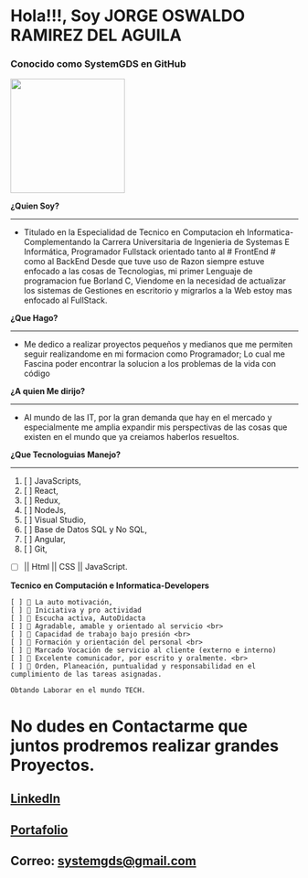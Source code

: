 # Hola!!!, Soy JORGE OSWALDO RAMIREZ DEL AGUILA
### Conocido como SystemGDS en GitHub
<img height="200" src="./logo_gds2.ico" />

__¿Quien Soy?__<br><hr>
- Titulado en la Especialidad de Tecnico en Computacion eh Informatica-
Complementando la Carrera Universitaria de Ingenieria de Systemas E Informática,
Programador Fullstack orientado tanto al # FrontEnd # como al  BackEnd 
Desde que tuve uso de Razon siempre estuve enfocado a las cosas de Tecnologias,
mi primer Lenguaje de programacion fue Borland C, Viendome en la necesidad de actualizar
los sistemas de Gestiones en escritorio y migrarlos a la Web estoy mas enfocado al FullStack.

__¿Que Hago?__<br><hr>
- Me dedico a realizar proyectos pequeños y medianos que me  permiten seguir realizandome
en mi formacion como Programador; Lo cual me Fascina poder encontrar la solucion a los problemas
de la vida con código

__¿A quien Me dirijo?__<br><hr>
- Al mundo de las IT, por la gran demanda que hay en el mercado y especialmente me amplia expandir
mis perspectivas de las cosas que existen en el mundo que ya creiamos haberlos resueltos.

__¿Que Tecnologuias Manejo?__<br><hr>
1. [ ] JavaScripts,<br>
2. [ ] React,<br>
3. [ ] Redux,<br>
4. [ ] NodeJs,<br>
5. [ ] Visual Studio,<br>
6. [ ] Base de Datos SQL y No SQL,<br>
7. [ ] Angular,<br>
8. [ ] Git,<br>

- [ ] || Html || CSS || JavaScript.<br>

__Tecnico en Computación e Informatica-Developers__ <br>
```Mis habilidades son: <br> 
[ ]  La auto motivación, 
[ ]  Iniciativa y pro actividad 
[ ]  Escucha activa, AutoDidacta
[ ]  Agradable, amable y orientado al servicio <br>
[ ]  Capacidad de trabajo bajo presión <br>
[ ]  Formación y orientación del personal <br>
[ ]  Marcado Vocación de servicio al cliente (externo e interno)
[ ]  Excelente comunicador, por escrito y oralmente. <br>
[ ]  Orden, Planeación, puntualidad y responsabilidad en el cumplimiento de las tareas asignadas.

Obtando Laborar en el mundo TECH.
```

# No dudes en Contactarme que juntos prodremos realizar grandes Proyectos. <br>
## __[LinkedIn](https://www.linkedin.com/in/jorge-ramirez-del-aguila/)__ <br>
## __[Portafolio](https://portafolio-jorda.netlify.app/)__

## __Correo:__ systemgds@gmail.com